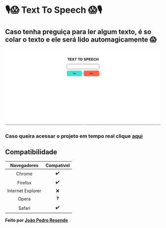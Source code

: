 # 🎙️😱 Text To Speech 😱🎙️

## Caso tenha preguiça para ler algum texto, é so colar o texto e ele será lido automagicamente 😱

<center>
    <img src="./images/sitereadme.PNG">
</center>

### Caso queira acessar o projeto em tempo real clique [aqui](https://jpbrab0.github.io/text-to-speech/)


## Compatibilidade

|Navegadores|Compativel|
|:--: | :---: |
|Chrome|✔️|
|Firefox|✔️|
|Internet Explorer|❌|
|Opera|❓|
|Safari|✔️|

 __Feito por [João Pedro Resende](https://jpres.dev)__